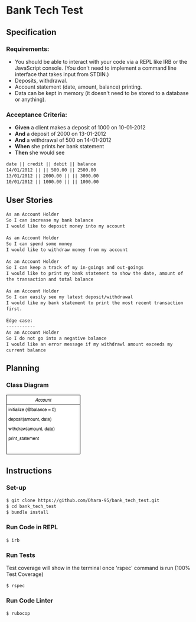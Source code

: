 # Bank Tech Test

## Specification

### Requirements:
- You should be able to interact with your code via a REPL like IRB or the JavaScript console. (You
  don't need to implement a command line interface that takes input from STDIN.)
- Deposits, withdrawal.
- Account statement (date, amount, balance) printing.
- Data can be kept in memory (it doesn't need to be stored to a database or anything).

### Acceptance Criteria:

- **Given** a client makes a deposit of 1000 on 10-01-2012
- **And** a deposit of 2000 on 13-01-2012
- **And** a withdrawal of 500 on 14-01-2012
- **When** she prints her bank statement
- **Then** she would see

```
date || credit || debit || balance
14/01/2012 || || 500.00 || 2500.00
13/01/2012 || 2000.00 || || 3000.00
10/01/2012 || 1000.00 || || 1000.00
```


## User Stories

```
As an Account Holder
So I can increase my bank balance
I would like to deposit money into my account 

As an Account Holder
So I can spend some money 
I would like to withdraw money from my account

As an Account Holder
So I can keep a track of my in-goings and out-goings 
I would like to print my bank statement to show the date, amount of the transaction and total balance

As an Account Holder
So I can easily see my latest deposit/withdrawal 
I would like my bank statement to print the most recent transaction first. 

Edge case:
-----------
As an Account Holder
So I do not go into a negative balance
I would like an error message if my withdrawl amount exceeds my current balance
```


## Planning

### Class Diagram

![class_diagram](/images/class_diagram.png) 


## Instructions

### Set-up

```
$ git clone https://github.com/Dhara-95/bank_tech_test.git
$ cd bank_tech_test
$ bundle install
```

### Run Code in REPL
```
$ irb
```

### Run Tests
Test coverage will show in the terminal once 'rspec' command is run (100% Test Coverage)

```
$ rspec
```

### Run Code Linter

```
$ rubocop
```
